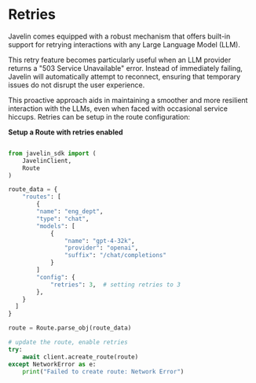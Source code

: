 # Retries

Javelin comes equipped with a robust mechanism that offers built-in support for retrying interactions with any Large Language Model (LLM). 

This retry feature becomes particularly useful when an LLM provider returns a "503 Service Unavailable" error. Instead of immediately failing, Javelin will automatically attempt to reconnect, ensuring that temporary issues do not disrupt the user experience. 

This proactive approach aids in maintaining a smoother and more resilient interaction with the LLMs, even when faced with occasional service hiccups. Retries can be setup in the route configuration:

**Setup a Route with retries enabled**
```python

from javelin_sdk import (
    JavelinClient,
    Route
)

route_data = {
    "routes": [
        {
        "name": "eng_dept",
        "type": "chat",
        "models": [ 
            {
                "name": "gpt-4-32k",
                "provider": "openai",
                "suffix": "/chat/completions"
            }
        ]
        "config": {
            "retries": 3,  # setting retries to 3
        },
    }
  ]
}

route = Route.parse_obj(route_data)

# update the route, enable retries
try:
    await client.acreate_route(route)
except NetworkError as e:
    print("Failed to create route: Network Error")

```